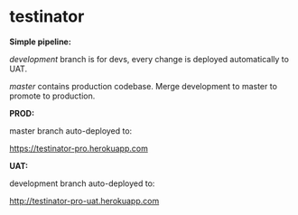 # testinator

**Simple pipeline:**

*development* branch is for devs, every change is deployed automatically to UAT.

*master* contains production codebase. Merge development to master to promote to production.

**PROD:**

master branch auto-deployed to:

https://testinator-pro.herokuapp.com

**UAT:**

development branch auto-deployed to:

http://testinator-pro-uat.herokuapp.com
